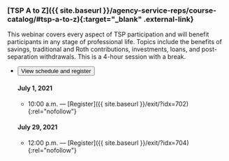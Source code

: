 ### [TSP A to Z]({{ site.baseurl }}/agency-service-reps/course-catalog/#tsp-a-to-z){:target="\_blank" .external-link}

This webinar covers every aspect of TSP participation and will benefit participants in any stage of professional life. Topics include the benefits of savings, traditional and Roth contributions, investments, loans, and post-separation withdrawals. This is a 4-hour session with a break.

<ul class="usa-accordion">
<li>
  <button
    class="usa-accordion-button"
    aria-expanded="false"
    aria-controls="register-tsp-a-to-z">
    View schedule and register
  </button>
<div id="register-tsp-a-to-z" class="usa-accordion-content" markdown="1">

#### July 1, 2021

- 10:00 a.m. — [Register]({{ site.baseurl }}/exit/?idx=702){:rel="nofollow"}

#### July 29, 2021

- 12:00 p.m. — [Register]({{ site.baseurl }}/exit/?idx=704){:rel="nofollow"}

</div>
</li>
</ul>
